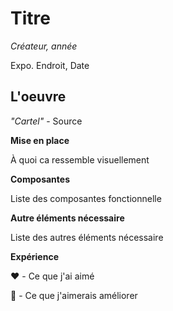 # Titre
*Créateur, année*

Expo. Endroit, Date

## L'oeuvre

*"Cartel"* - Source

**Mise en place**

À quoi ca ressemble visuellement

**Composantes**

Liste des composantes fonctionnelle

**Autre éléments nécessaire**

Liste des autres éléments nécessaire

**Expérience**

❤️ - Ce que j'ai aimé
  
🤔 - Ce que j'aimerais améliorer
